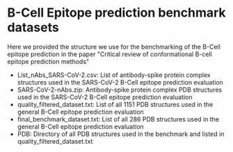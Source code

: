 # B-Cell Epitope prediction benchmark datasets

Here we provided the structure we use for the benchmarking of the B-Cell epitope prediction in the paper "Critical review of conformational B-cell epitope prediction methods"

- List_nAbs_SARS-CoV-2.csv: List of antibody-spike protein complex structures used in the SARS-CoV-2 B-Cell epitope prediction evaluation
- SARS-CoV-2-nAbs.zip: Antibody-spike protein complex PDB structures used in the SARS-CoV-2 B-Cell epitope prediction evaluation
- quality_filtered_dataset.txt: List of all 1151 PDB structures used in the general B-Cell epitope prediction evaluation
- final_benchmark_dataset.txt: List of all 286 PDB structures used in the general B-Cell epitope prediction evaluation
- PDB: Directory of all PDB structures used in the benchmark and listed in quality_filtered_dataset.txt

